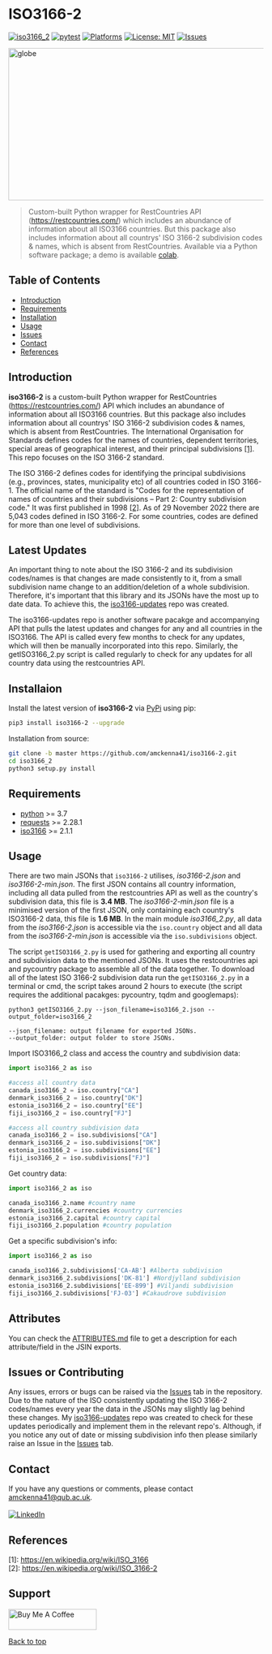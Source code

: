 # ISO3166-2

[![iso3166_2](https://img.shields.io/pypi/v/iso3166-2)](https://pypi.org/project/iso3166-2/)
[![pytest](https://github.com/amckenna41/iso3166-2/workflows/Building%20and%20Testing%20%F0%9F%90%8D/badge.svg)](https://github.com/amckenna41/iso3166-2/actions?query=workflowBuilding%20and%20Testing%20%F0%9F%90%8D)
[![Platforms](https://img.shields.io/badge/platforms-linux%2C%20macOS%2C%20Windows-green)](https://pypi.org/project/iso3166-2/)
[![License: MIT](https://img.shields.io/github/license/amckenna41/iso3166-2)](https://opensource.org/licenses/MIT)
[![Issues](https://img.shields.io/github/issues/amckenna41/iso3166-2)](https://github.com/amckenna41/iso3166-2/issues)
<!-- [![Size](https://img.shields.io/github/repo-size/amckenna41/iso3166-2)](https://github.com/amckenna41/iso3166-2) -->
<!-- [![Commits](https://img.shields.io/github/commit-activity/w/amckenna41/iso3166-2)](https://github.com/iso3166-2) -->
<!-- [![codecov](https://codecov.io/gh/amckenna41/pySAR/branch/master/graph/badge.svg?token=4PQDVGKGYN)](https://codecov.io/gh/amckenna41/pySAR) -->

<div alt="images" style="justify-content: center; display:flex; margin-left=10px;">
  <img src="https://upload.wikimedia.org/wikipedia/commons/3/3d/Flag-map_of_the_world_%282017%29.png" alt="globe" height="300" width="600"/>
  <!-- <img src="https://upload.wikimedia.org/wikipedia/commons/e/e3/ISO_Logo_%28Red_square%29.svg" alt="iso" height="300" width="400"/> -->
</div>

> Custom-built Python wrapper for RestCountries API (https://restcountries.com/) which includes an abundance of information about all ISO3166 countries. But this package also includes information about all countrys' ISO 3166-2 subdivision codes & names, which is absent from RestCountries. Available via a Python software package; a demo is available [colab][demo].

Table of Contents
-----------------
  * [Introduction](#introduction)
  * [Requirements](#requirements)
  * [Installation](#installation)
  * [Usage](#usage)
  * [Issues](#Issues)
  * [Contact](#contact)
  * [References](#references)

Introduction
------------
<b>iso3166-2</b> is a custom-built Python wrapper for RestCountries (https://restcountries.com/) API which includes an abundance of information about all ISO3166 countries. But this package also includes information about all countrys' ISO 3166-2 subdivision codes & names, which is absent from RestCountries. The International Organisation for Standards defines codes for the names of countries, dependent territories, special areas of geographical interest, and their principal subdivisions [[1]](#references). This repo focuses on the ISO 3166-2 standard.

The ISO 3166-2 defines codes for identifying the principal subdivisions (e.g., provinces, states, municipality etc) of all countries coded in ISO 3166-1. The official name of the standard is "Codes for the representation of names of countries and their subdivisions – Part 2: Country subdivision code." It was first published in 1998 [[2]](#references). As of 29 November 2022 there are 5,043 codes defined in ISO 3166-2. For some countries, codes are defined for more than one level of subdivisions.

Latest Updates
--------------
An important thing to note about the ISO 3166-2 and its subdivision codes/names is that changes are made consistently to it, from a small subdivision name change to an addition/deletion of a whole subdivision. Therefore, it's important that this library and its JSONs have the most up to date data. To achieve this, the [iso3166-updates][iso3166-updates] repo was created.

The iso3166-updates repo is another software pacakge and accompanying API that pulls the latest updates and changes for any and all countries in the ISO3166. The API is called every few months to check for any updates, which will then be manually incorporated into this repo. Similarly, the getISO3166_2.py script is called regularly to check for any updates for all country data using the restcountries API. 

Installaion
-----------
Install the latest version of <b>iso3166-2</b> via [PyPi][PyPi] using pip:

```bash
pip3 install iso3166-2 --upgrade
```

Installation from source:
```bash
git clone -b master https://github.com/amckenna41/iso3166-2.git
cd iso3166_2
python3 setup.py install
```

Requirements
------------
* [python][python] >= 3.7
* [requests][requests] >= 2.28.1
* [iso3166][iso3166] >= 2.1.1

Usage
-----
There are two main JSONs that `iso3166-2` utilises, <i>iso3166-2.json</i> and <i>iso3166-2-min.json</i>. The first JSON contains all country information, including all data pulled from the restcountries API as well as the country's subdivision data, this file is <b>3.4 MB</b>. The <i>iso3166-2-min.json</i> file is a minimised version of the first JSON, only containing each country's ISO3166-2 data, this file is <b>1.6 MB</b>. In the main module <i>iso3166_2.py</i>, all data from the <i>iso3166-2.json</i> is accessible via the `iso.country` object and all data from the <i>iso3166-2-min.json</i> is accessible via the `iso.subdivisions` object.

The script `getISO3166_2.py` is used for gathering and exporting all country and subdivision data to the mentioned JSONs. It uses the restcountries api and pycountry package to assemble all of the data together. To download all of the latest ISO 3166-2 subdivision data run the `getISO3166_2.py` in a terminal or cmd, the script takes around 2 hours to execute (the script requires the additional pacakges: pycountry, tqdm and googlemaps):
```
python3 getISO3166_2.py --json_filename=iso3166_2.json --output_folder=iso3166_2

--json_filename: output filename for exported JSONs.
--output_folder: output folder to store JSONs.
```

Import ISO3166_2 class and access the country and subdivision data:
```python
import iso3166_2 as iso

#access all country data
canada_iso3166_2 = iso.country["CA"]
denmark_iso3166_2 = iso.country["DK"]
estonia_iso3166_2 = iso.country["EE"]
fiji_iso3166_2 = iso.country["FJ"]

#access all country subdivision data
canada_iso3166_2 = iso.subdivisions["CA"]
denmark_iso3166_2 = iso.subdivisions["DK"]
estonia_iso3166_2 = iso.subdivisions["EE"]
fiji_iso3166_2 = iso.subdivisions["FJ"]
```

Get country data:
```python
import iso3166_2 as iso

canada_iso3166_2.name #country name
denmark_iso3166_2.currencies #country currencies
estonia_iso3166_2.capital #country capital 
fiji_iso3166_2.population #country population 
```

Get a specific subdivision's info:
```python
import iso3166_2 as iso

canada_iso3166_2.subdivisions['CA-AB'] #Alberta subdivision
denmark_iso3166_2.subdivisions['DK-81'] #Nordjylland subdivision
estonia_iso3166_2.subdivisions['EE-899'] #Viljandi subdivision
fiji_iso3166_2.subdivisions['FJ-03'] #Cakaudrove subdivision 
```

Attributes
----------
You can check the [ATTRIBUTES.md][attributes] file to get a description for each attribute/field in the JSIN exports.

Issues or Contributing
----------------------
Any issues, errors or bugs can be raised via the [Issues][issues] tab in the repository. Due to the nature of the ISO consistently updating the ISO 3166-2 codes/names every year the data in the JSONs may slightly lag behind these changes. My [iso3166-updates][iso3166-updates] repo was created to check for these updates periodically and implement them in the relevant repo's. Although, if you notice any out of date or missing subdivision info then please similarly raise an Issue in the [Issues][issues] tab.

Contact
-------
If you have any questions or comments, please contact amckenna41@qub.ac.uk. <br><br>
[![LinkedIn](https://img.shields.io/badge/LinkedIn-0077B5?style=for-the-badge&logo=linkedin&logoColor=white)](https://www.linkedin.com/in/adam-mckenna-7a5b22151/)

References
----------
\[1\]: https://en.wikipedia.org/wiki/ISO_3166 <br>
\[2\]: https://en.wikipedia.org/wiki/ISO_3166-2 <br>

Support
-------
<a href="https://www.buymeacoffee.com/amckenna41" target="_blank"><img src="https://cdn.buymeacoffee.com/buttons/default-orange.png" alt="Buy Me A Coffee" height="41" width="174"></a>

[Back to top](#TOP)

[python]: https://www.python.org/downloads/release/python-360/
[requests]: https://requests.readthedocs.io/
[iso3166]: https://github.com/deactivated/python-iso3166
[pycountry]: https://github.com/flyingcircusio/pycountry
[rest]: https://restcountries.com/
[google-maps-api]: https://github.com/googlemaps/google-maps-services-python
[PyPi]: https://pypi.org/project/iso3166-2/
[iso3166-updates]: https://github.com/amckenna41/iso3166-updates
[demo]: https://colab.research.google.com/drive/1btfEx23bgWdkUPiwdwlDqKkmUp1S-_7U?usp=sharing
[attributes]: https://github.com/amckenna41/iso3166-2/ATTRIBUTES.md 
[issues]: https://github.com/amckenna41/iso3166-2/issues
